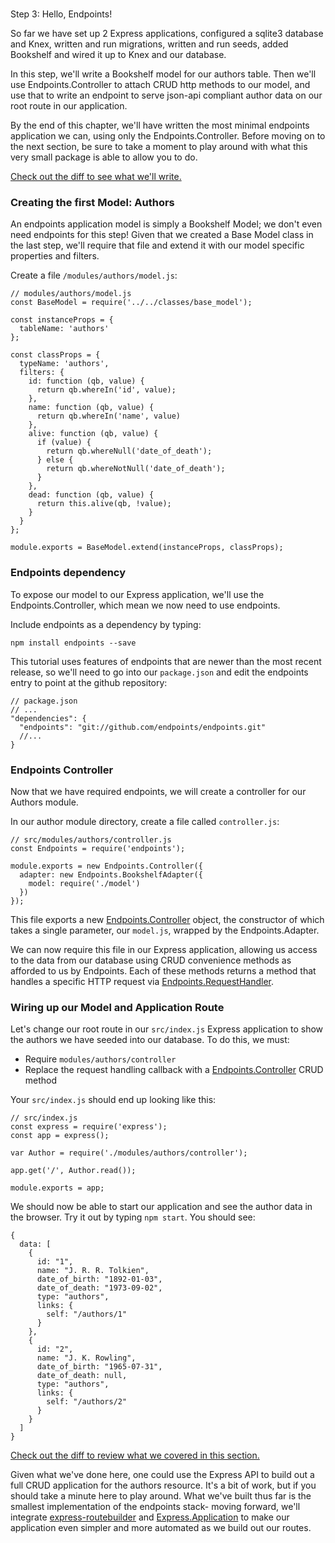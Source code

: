 #
Step 3: Hello, Endpoints!

So far we have set up 2 Express applications, configured a
sqlite3 database and Knex, written and run migrations, written
and run seeds, added Bookshelf and wired it up to Knex and our
database.

In this step, we'll write a Bookshelf model for our authors
table. Then we'll use Endpoints.Controller to attach CRUD http
methods to our model, and use that to write an endpoint to
serve json-api compliant author data on our root route in our 
application.

By the end of this chapter, we'll have written the most minimal
endpoints application we can, using only the Endpoints.Controller.
Before moving on to the next section, be sure to take a moment to
play around with what this very small package is able to allow you
to do.

[Check out the diff to see what we'll write.](https://github.com/endpoints/tutorial/commit/c7cf197f9c1988b4a4c6f82ee77750119b15ed74)

### Creating the first Model: Authors

An endpoints application model is simply a Bookshelf Model;
we don't even need endpoints for this step! Given that we
created a Base Model class in the last step, we'll require
that file and extend it with our model specific properties
and filters.

Create a file `/modules/authors/model.js`:

  
    // modules/authors/model.js
    const BaseModel = require('../../classes/base_model');

    const instanceProps = {
      tableName: 'authors'
    };

    const classProps = {
      typeName: 'authors',
      filters: {
        id: function (qb, value) {
          return qb.whereIn('id', value);
        },
        name: function (qb, value) {
          return qb.whereIn('name', value)
        },
        alive: function (qb, value) {
          if (value) {
            return qb.whereNull('date_of_death');
          } else {
            return qb.whereNotNull('date_of_death');
          }
        },
        dead: function (qb, value) {
          return this.alive(qb, !value);
        }
      }
    };
  
    module.exports = BaseModel.extend(instanceProps, classProps);


### Endpoints dependency

To expose our model to our Express application, we'll use the
Endpoints.Controller, which mean we now need to use endpoints.

Include endpoints as a dependency by typing:

`npm install endpoints --save`

This tutorial uses features of endpoints that are newer than the
most recent release, so we'll need to go into our `package.json`
and edit the endpoints entry to point at the github repository:


    // package.json
    // ...
    "dependencies": {
      "endpoints": "git://github.com/endpoints/endpoints.git"
      //...
    }


### Endpoints Controller

Now that we have required endpoints, we will create a
controller for our Authors module.

In our author module directory, create a file called
`controller.js`:


    // src/modules/authors/controller.js
    const Endpoints = require('endpoints');

    module.exports = new Endpoints.Controller({
      adapter: new Endpoints.BookshelfAdapter({
        model: require('./model')
      })
    });

This file exports a new 
[Endpoints.Controller](/api/endpoints/0.5.6/Controller.html)
object, the constructor of which takes a single parameter, our
`model.js`, wrapped by the Endpoints.Adapter.


We can now require this file in our Express application, allowing us
access to the data from our database using CRUD convenience methods
as afforded to us by Endpoints. Each of these methods returns a method
that handles a specific HTTP request via 
[Endpoints.RequestHandler](/api/endpoints/0.5.6/RequestHandler.html).


### Wiring up our Model and Application Route

Let's change our root route in our `src/index.js` 
Express application to show the authors we have seeded into our 
database. To do this, we must:

- Require `modules/authors/controller`
- Replace the request handling callback with a [Endpoints.Controller](/api/endpoints/0.5.6/Controller.html) CRUD method
    
Your `src/index.js` should end up looking like this:
    
    
    // src/index.js
    const express = require('express');
    const app = express();

    var Author = require('./modules/authors/controller');

    app.get('/', Author.read());

    module.exports = app; 


We should now be able to start our application and see the author 
data in the browser. Try it out by typing `npm start`. You should see:


    {
      data: [
        {
          id: "1",
          name: "J. R. R. Tolkien",
          date_of_birth: "1892-01-03",
          date_of_death: "1973-09-02",
          type: "authors",
          links: {
            self: "/authors/1"
          }
        },
        {
          id: "2",
          name: "J. K. Rowling",
          date_of_birth: "1965-07-31",
          date_of_death: null,
          type: "authors",
          links: {
            self: "/authors/2"
          }
        }
      ]
    }


[Check out the diff to review what we covered in this section.](https://github.com/endpoints/tutorial/commit/c7cf197f9c1988b4a4c6f82ee77750119b15ed74)

Given what we've done here, one could use the Express API to build out a
full CRUD application for the authors resource. It's a bit of work, but if
you should take a minute here to play around. What we've built thus far is
the smallest implementation of the endpoints stack- moving forward, we'll
integrate [express-routebuilder](https://github.com/tkellen/js-express-routebuilder)
and [Express.Application](/api/endpoints/0.5.6/Application.html) to make
our application even simpler and more automated as we build out our routes.
